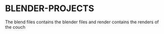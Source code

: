 # BLENDER-PROJECTS
The blend files contains the blender files
and render contains the renders of the couch
